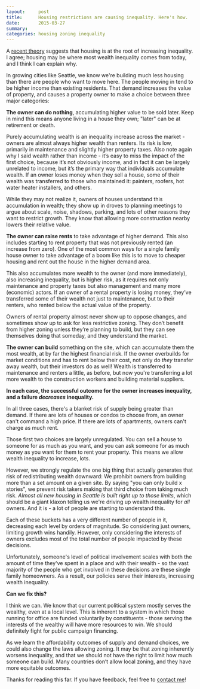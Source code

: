 ```yaml
---
layout:     post
title:      Housing restrictions are causing inequality. Here's how.
date:       2015-03-27
summary:    
categories: housing zoning inequality
---
```


A [recent theory](https://medium.com/the-ferenstein-wire/a-26-year-old-mit-graduate-is-turning-heads-over-his-theory-that-income-inequality-is-actually-2a3b423e0c) suggests that housing is at the root of increasing inequality. I agree; housing may be where most wealth inequality comes from today, and I think I can explain why.

In growing cities like Seattle, we know we're building much less housing than there are people who want to move here. The people moving in tend to be higher income than existing residents. That  demand increases the value of property, and causes a property owner to make a choice between three major categories:

**The owner can do nothing**, accumulating higher value to be sold later. Keep in mind this means anyone living in a house they own; "later" can be at retirement or death.

Purely accumulating wealth is an inequality increase across the market - owners are almost always higher wealth than renters. Its risk is low, primarily in maintenance and slightly higher property taxes. Also note again why I said wealth rather than income - it’s easy to miss the impact of the first choice, because it’s not obviously income, and in fact it can be largely unrelated to income, but it’s the primary way that individuals accumulate wealth. If an owner loses money when they sell a house, some of their wealth was transferred to those who maintained it: painters, roofers, hot water heater installers, and others.

While they may not realize it, owners of houses understand this accumulation in wealth; they show up in droves to planning meetings to argue about scale, noise, shadows, parking, and lots of other reasons they want to restrict growth. They know that allowing more construction nearby lowers their relative value.

**The owner can raise rents** to take advantage of higher demand. This also includes starting to rent property that was not previously rented (an increase from zero). One of the most common ways for a single family house owner to take advantage of a boom like this is to move to cheaper housing and rent out the house in the higher demand area.

This also accumulates more wealth to the owner (and more immediately), also increasing inequality, but is higher risk, as it requires not only maintenance and property taxes but also management and many more (economic) actors. If an owner of a rental property is losing money, they’ve transferred some of their wealth not just to maintenance, but to their renters, who rented below the actual value of the property.

Owners of rental property almost never show up to oppose changes, and sometimes show up to ask for less restrictive zoning. They don’t benefit from higher zoning unless they’re planning to build, but they can see themselves doing that someday, and they understand the market.

**The owner can build** something on the site, which can accumulate them the most wealth, at by far the highest financial risk. If the owner overbuilds for market conditions and has to rent below their cost, not only do *they* transfer away wealth, but their investors do as well! Wealth is transferred to maintenance and renters a little, as before, but now you're transferring a lot more wealth to the construction workers and building material suppliers.

**In each case, the successful outcome for the owner increases inequality, and a failure *decreases* inequality.**

In all three cases, there's a blanket risk of supply being greater than demand. If there are lots of houses or condos to choose from, an owner can't command a high price. If there are lots of apartments, owners can't charge as much rent.

Those first two choices are largely unregulated. You can sell a house to someone for as much as you want, and you can ask someone for as much money as you want for them to rent your property. This means we allow wealth inequality to increase, lots.

However, we strongly regulate the one big thing that actually generates that risk of redistributing wealth downward: We prohibit owners from building more than a set amount on a given site. By saying "you can only build x stories", we prevent risk takers making that third choice from taking much risk. *Almost all new housing in Seattle is built right up to those limits*, which should be a giant klaxon telling us we're driving up wealth inequality for *all* owners. And it is - a lot of people are starting to understand this.

Each of these buckets has a very different number of people in it, decreasing each level by orders of magnitude. So considering just owners, limiting growth wins handily. However, only considering the interests of owners excludes most of the total number of people impacted by these decisions.

Unfortunately, someone's level of political involvement scales with both the amount of time they've spent in a place and with their wealth - so the vast majority of the people who get involved in these decisions are these single family homeowners. As a result, our policies serve their interests, increasing wealth inequality.

**Can we fix this?**

I think we can. We know that our current political system mostly serves the wealthy, even at a local level. This is inherent to a system in which those running for office are funded voluntarily by constituents - those serving the interests of the wealthy will have more resources to win. We should definitely fight for public campaign financing.

As we learn the affordability outcomes of supply and demand choices, we could also change the laws allowing zoning. It may be that zoning inherently worsens inequality, and that we should not have the right to limit how much someone can build. Many countries don’t allow local zoning, and they have more equitable outcomes.

Thanks for reading this far. If you have feedback, feel free to [contact me](http://www.schiendelman.com/about/)!

